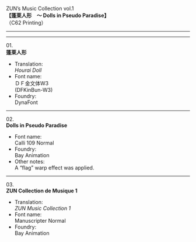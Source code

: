 ZUN’s Music Collection vol.1  
**【蓬莱人形　～ Dolls in Pseudo Paradise】**  
（C62 Printing）

---  
---

01\.  
**蓬莱人形**
  - Translation:  
*Hourai Doll*
  - Font name:  
ＤＦ金文体W3  
(DFKinBun-W3)
  - Foundry:  
DynaFont

---

02\.  
**Dolls in Pseudo Paradise**
  - Font name:  
Calli 109 Normal
  - Foundry:  
Bay Animation
  - Other notes:  
A “flag” warp effect was applied.

---

03\.  
**ZUN Collection de Musique 1**
  - Translation:  
*ZUN Music Collection 1*
  - Font name:  
Manuscripter Normal
  - Foundry:  
Bay Animation
